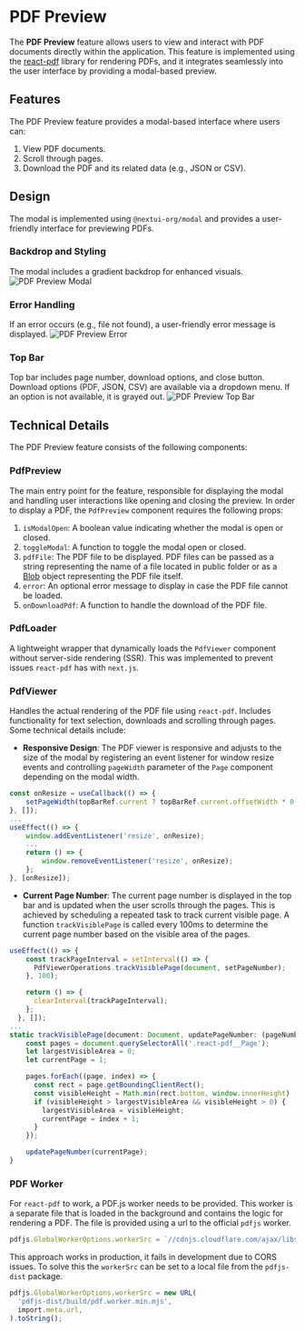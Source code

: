 # PDF Preview

The **PDF Preview** feature allows users to view and interact with PDF documents directly within the application. This feature is implemented using the [react-pdf](https://www.npmjs.com/package/react-pdf) library for rendering PDFs, and it integrates seamlessly into the user interface by providing a modal-based preview. 

## Features

The PDF Preview feature provides a modal-based interface where users can:

1. View PDF documents.
2. Scroll through pages.
3. Download the PDF and its related data (e.g., JSON or CSV).

## Design

The modal is implemented using `@nextui-org/modal` and provides a user-friendly interface for previewing PDFs.

### Backdrop and Styling 
The modal includes a gradient backdrop for enhanced visuals.
![PDF Preview Modal](/img/pdf_preview_backdrop.png)
### Error Handling 
If an error occurs (e.g., file not found), a user-friendly error message is displayed.
![PDF Preview Error](/img/pdf_preview_error.png)

### Top Bar
Top bar includes page number, download options, and close button. Download options (PDF, JSON, CSV) are available via a dropdown menu. If an option is not available, it is grayed out.
![PDF Preview Top Bar](/img/pdf_preview_download.png)

## Technical Details

The PDF Preview feature consists of the following components:

### PdfPreview
The main entry point for the feature, responsible for displaying the modal and handling user interactions like opening and closing the preview. In order to display a PDF, the `PdfPreview` component requires the following props:
1. `isModalOpen`: A boolean value indicating whether the modal is open or closed.
2. `toggleModal`: A function to toggle the modal open or closed.
3. `pdfFile`: The PDF file to be displayed. PDF files can be passed as a string representing the name of a file located in public folder or as a [Blob](https://developer.mozilla.org/en-US/docs/Web/API/Blob) object representing the PDF file itself. 
4. `error`: An optional error message to display in case the PDF file cannot be loaded.
5. `onDownloadPdf`: A function to handle the download of the PDF file.

### PdfLoader
A lightweight wrapper that dynamically loads the `PdfViewer` component without server-side rendering (SSR). This was implemented to prevent issues `react-pdf` has with `next.js`. 

### PdfViewer 
Handles the actual rendering of the PDF file using `react-pdf`. Includes functionality for text selection, downloads and scrolling through pages. Some technical details include:
- **Responsive Design**: The PDF viewer is responsive and adjusts to the size of the modal by registering an event listener for window resize events and controlling `pageWidth` parameter of the `Page` component depending on the modal width.
```typescript
const onResize = useCallback(() => {
    setPageWidth(topBarRef.current ? topBarRef.current.offsetWidth * 0.8 : window.innerWidth * 0.9);
}, []);
...
useEffect(() => {
    window.addEventListener('resize', onResize);
    ...
    return () => {
        window.removeEventListener('resize', onResize);
    };
}, [onResize]);
```
- **Current Page Number**: The current page number is displayed in the top bar and is updated when the user scrolls through the pages. This is achieved by scheduling a repeated task to track current visible page. A function `trackVisiblePage` is called every 100ms to determine the current page number based on the visible area of the pages.
```typescript
useEffect(() => {
    const trackPageInterval = setInterval(() => {
      PdfViewerOperations.trackVisiblePage(document, setPageNumber);
    }, 100);

    return () => {
      clearInterval(trackPageInterval);
    };
  }, []);
...
static trackVisiblePage(document: Document, updatePageNumber: (pageNumber: number) => void): void {
    const pages = document.querySelectorAll('.react-pdf__Page');
    let largestVisibleArea = 0;
    let currentPage = 1;

    pages.forEach((page, index) => {
      const rect = page.getBoundingClientRect();
      const visibleHeight = Math.min(rect.bottom, window.innerHeight) - Math.max(rect.top, 0);
      if (visibleHeight > largestVisibleArea && visibleHeight > 0) {
        largestVisibleArea = visibleHeight;
        currentPage = index + 1;
      }
    });

    updatePageNumber(currentPage);
}
```

### PDF Worker
For `react-pdf` to work, a PDF.js worker needs to be provided. This worker is a separate file that is loaded in the background and contains the logic for rendering a PDF. The file is provided using a url to the official `pdfjs` worker.
```typescript
pdfjs.GlobalWorkerOptions.workerSrc = `//cdnjs.cloudflare.com/ajax/libs/pdf.js/${pdfjs.version}/pdf.worker.min.mjs`;
```
This approach works in production, it fails in development due to CORS issues. To solve this the `workerSrc` can be set to a local file from the `pdfjs-dist` package.
```typescript
pdfjs.GlobalWorkerOptions.workerSrc = new URL(
  'pdfjs-dist/build/pdf.worker.min.mjs',
  import.meta.url,
).toString();
```